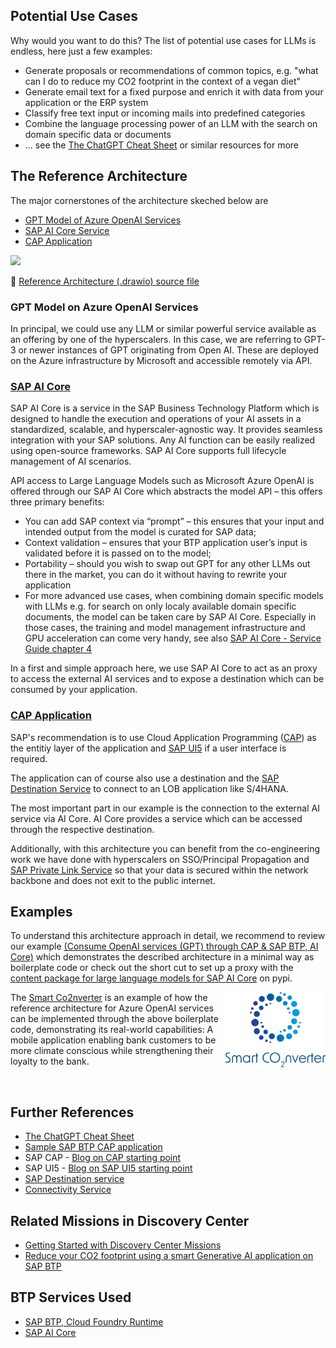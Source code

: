 ## Potential Use Cases

Why would you want to do this? The list of potential use cases for LLMs is endless, here just a few examples:
* Generate proposals or recommendations of common topics, e.g. "what can I do to reduce my CO2 footprint in the context of a vegan diet"
* Generate email text for a fixed purpose and enrich it with data from your application or the ERP system
* Classify free text input or incoming mails into predefined categories
* Combine the language processing power of an LLM with the search on domain specific data or documents
* ... see the [The ChatGPT Cheat Sheet](https://drive.google.com/file/d/1OcHn2NWWnLGBCBLYsHg7xdOMVsehiuBK/view) or similar resources for more

## The Reference Architecture

The major cornerstones of the architecture skeched below are
* [GPT Model of Azure OpenAI Services](#gpt-model-of-openai)
* [SAP AI Core Service](#ai-core)
* [CAP Application](#cap-application)

![](https://proxybridgesdck5a4a61d1b6a0fc1.us2.hana.ondemand.com/proxybridge-sdc-k5a4a6-1.0.0/readonly/cmis/json/dcc6394dd6b8bed2eca641a5/root?objectId=kDDABnIip7Gm_zThn9_zB7apfsyrEU00KwdeSfb_CCo)

:link: [Reference Architecture (.drawio) source file](architectures/ReferenceArchitectureOpenAI-ChatGPT.drawio)

### GPT Model on Azure OpenAI Services

In principal, we could use any LLM or similar powerful service available as an offering by one of the hyperscalers. In this case, we are referring to GPT-3 or newer instances of GPT originating from Open AI. These are deployed on the Azure infrastructure by Microsoft and accessible remotely via API.

### [SAP AI Core](https://help.sap.com/docs/AI_CORE/2d6c5984063c40a59eda62f4a9135bee/88e007863ca545438e274cbf6ce2d7c6.html)

SAP AI Core is a service in the SAP Business Technology Platform which is designed to handle the execution and operations of your AI assets in a standardized, scalable, and hyperscaler-agnostic way. It provides seamless integration with your SAP solutions. Any AI function can be easily realized using open-source frameworks. SAP AI Core supports full lifecycle management of AI scenarios.

API access to Large Language Models such as Microsoft Azure OpenAI is offered through our SAP AI Core which abstracts the model API – this offers three primary benefits: 
* You can add SAP context via “prompt” – this ensures that your input and intended output from the model is curated for SAP data;
* Context validation – ensures that your BTP application user’s input is validated before it is passed on to the model;
* Portability – should you wish to swap out GPT for any other LLMs out there in the market, you can do it without having to rewrite your application 
* For more advanced use cases, when combining domain specific models with LLMs e.g. for search on only localy available domain specific documents, the model can be taken care by SAP AI Core. Especially in those cases, the training and model management infrastructure and  GPU acceleration can come very handy, see also [SAP AI Core - Service Guide chapter 4](https://help.sap.com/doc/c31b38b32a5d4e07a4488cb0f8bb55d9/CLOUD/en-US/f17fa8568d0448c685f2a0301061a6ee.pdf)

In a first and simple approach here, we use SAP AI Core to act as an proxy to access the external AI services and to expose a destination which can be consumed by your application.

### [CAP Application](https://cap.cloud.sap/docs/)

SAP's recommendation is to use Cloud Application Programming ([CAP](https://cap.cloud.sap/docs/)) as the entitiy layer of the application and [SAP UI5](https://ui5.sap.com/) if a user interface is required. 

The application can of course also use a destination and the [SAP Destination Service](https://discovery-center.cloud.sap/serviceCatalog/destination?service_plan=lite&region=all&commercialModel=cloud) to connect to an LOB application like S/4HANA.

The most important part in our example is the connection to the external AI service via AI Core. AI Core provides a service which can be accessed through the respective destination.

Additionally, with this architecture you can benefit from the co-engineering work we have done with hyperscalers on SSO/Principal Propagation and [SAP Private Link Service](https://help.sap.com/docs/PRIVATE_LINK/42acd88cb4134ba2a7d3e0e62c9fe6cf/6c7c8a9282e344979295efb882637cd4.html) so that your data is secured within the network backbone and does not exit to the public internet.

## Examples

To understand this architecture approach in detail, we recommend to review our example [(Consume OpenAI services (GPT) through CAP & SAP BTP, AI Core)](https://github.com/SAP-samples/azure-openai-aicore-cap-api) which demonstrates the described architecture in a minimal way as boilerplate code or check out the short cut to set up a proxy with the [content package for large language models for SAP AI Core](https://pypi.org/project/sap-ai-core-llm/) on pypi.

[<img src="https://github.com/SAP-samples/smart-co2nverter-ai/raw/main/documentation/assets/smart_co2nverter_logo.png" alt="logo" align="right" width="160" />](https://github.com/SAP-samples/smart-co2nverter-ai/)

The [Smart Co2nverter](https://github.com/SAP-samples/smart-co2nverter-ai) is an example of how the reference architecture for Azure OpenAI services can be implemented through the above boilerplate code, demonstrating its real-world capabilities: A mobile application enabling bank customers to be more climate conscious while strengthening their loyalty to the bank.

<br clear="right"/>

## Further References
 <!-- dc-ref-arch-resources-start -->
* [The ChatGPT Cheat Sheet](https://drive.google.com/file/d/1OcHn2NWWnLGBCBLYsHg7xdOMVsehiuBK/view) <!-- dc-res-metadata: {"description":  "Some Description 1 Edited 1"} dc-res-metadata -->
* [Sample SAP BTP CAP application](https://github.com/SAP-samples/btp-build-resilient-apps)  <!-- dc-res-metadata: {"description":  "Some Description 2 Edited 2"} dc-res-metadata -->
* SAP CAP - [Blog on CAP starting point](https://blogs.sap.com/2018/10/10/application-programming-model-start-here/)
* SAP UI5 - [Blog on SAP UI5 starting point](https://blogs.sap.com/2021/08/23/what-is-sapui5/)
* [SAP Destination service](https://discovery-center.cloud.sap/serviceCatalog/destination?service_plan=lite&region=all&commercialModel=cloud)
* [Connectivity Service](https://discovery-center.cloud.sap/serviceCatalog/connectivity-service?service_plan=lite&region=all&commercialModel=cloud)
<!-- dc-ref-arch-resources-end -->

## Related Missions in Discovery Center
<!-- dc-ref-arch-related-missions-start -->
* [Getting Started with Discovery Center Missions](https://discovery-center.cloud.sap/missiondetail/3918/3389/)
* [Reduce your CO2 footprint using a smart Generative AI application on SAP BTP](https://discovery-center.cloud.sap/missiondetail/4264/4522/)
<!-- dc-ref-arch-related-missions-end -->

## BTP Services Used
<!-- dc-ref-arch-services-start -->
* [SAP BTP, Cloud Foundry Runtime](https://discovery-center.cloud.sap/serviceCatalog/cloud-foundry-runtime/)
* [SAP AI Core](https://discovery-center.cloud.sap/serviceCatalog/sap-ai-core/)
